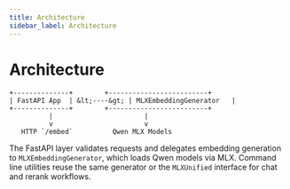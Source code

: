 ```yaml
---
title: Architecture
sidebar_label: Architecture
---
```


# Architecture

```
+--------------+        +-------------------------+
| FastAPI App  | &lt;----&gt; | MLXEmbeddingGenerator   |
+--------------+        +-------------------------+
          |                       |
          v                       v
   HTTP `/embed`          Qwen MLX Models
```

The FastAPI layer validates requests and delegates embedding generation to `MLXEmbeddingGenerator`, which loads Qwen models via MLX. Command line utilities reuse the same generator or the `MLXUnified` interface for chat and rerank workflows.
